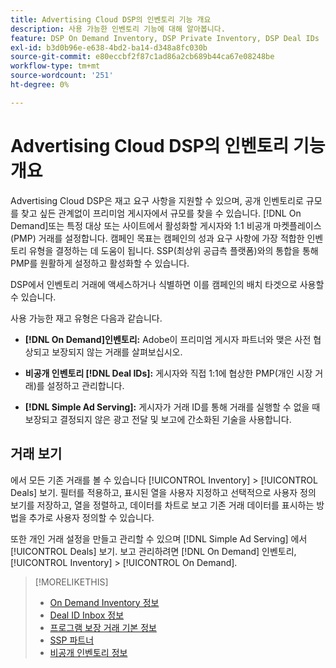 ```yaml
---
title: Advertising Cloud DSP의 인벤토리 기능 개요
description: 사용 가능한 인벤토리 기능에 대해 알아봅니다.
feature: DSP On Demand Inventory, DSP Private Inventory, DSP Deal IDs
exl-id: b3d0b96e-e638-4bd2-ba14-d348a8fc030b
source-git-commit: e80eccbf2f87c1ad86a2cb689b44ca67e08248be
workflow-type: tm+mt
source-wordcount: '251'
ht-degree: 0%

---
```


# Advertising Cloud DSP의 인벤토리 기능 개요

Advertising Cloud DSP은 재고 요구 사항을 지원할 수 있으며, 공개 인벤토리로 규모를 찾고 싶든 관계없이 프리미엄 게시자에서 규모를 찾을 수 있습니다. [!DNL On Demand]또는 특정 대상 또는 사이트에서 활성화할 게시자와 1:1 비공개 마켓플레이스(PMP) 거래를 설정합니다. 캠페인 목표는 캠페인의 성과 요구 사항에 가장 적합한 인벤토리 유형을 결정하는 데 도움이 됩니다. SSP(최상위 공급측 플랫폼)와의 통합을 통해 PMP를 원활하게 설정하고 활성화할 수 있습니다.

DSP에서 인벤토리 거래에 액세스하거나 식별하면 이를 캠페인의 배치 타겟으로 사용할 수 있습니다.

사용 가능한 재고 유형은 다음과 같습니다.

* **[!DNL On Demand]인벤토리:** Adobe이 프리미엄 게시자 파트너와 맺은 사전 협상되고 보장되지 않는 거래를 살펴보십시오.

* **비공개 인벤토리 [!DNL Deal IDs]:** 게시자와 직접 1:1에 협상한 PMP(개인 시장 거래)를 설정하고 관리합니다.

* **[!DNL Simple Ad Serving]:** 게시자가 거래 ID를 통해 거래를 실행할 수 없을 때 보장되고 결정되지 않은 광고 전달 및 보고에 간소화된 기술을 사용합니다.

## 거래 보기

에서 모든 기존 거래를 볼 수 있습니다 [!UICONTROL Inventory] > [!UICONTROL Deals] 보기. 필터를 적용하고, 표시된 열을 사용자 지정하고 선택적으로 사용자 정의 보기를 저장하고, 열을 정렬하고, 데이터를 차트로 보고 기존 거래 데이터를 표시하는 방법을 추가로 사용자 정의할 수 있습니다.

또한 개인 거래 설정을 만들고 관리할 수 있으며 [!DNL Simple Ad Serving] 에서 [!UICONTROL Deals] 보기. 보고 관리하려면 [!DNL On Demand] 인벤토리, [!UICONTROL Inventory] > [!UICONTROL On Demand].

>[!MORELIKETHIS]
>
>* [On Demand Inventory 정보](on-demand-inventory-about.md)
>* [Deal ID Inbox 정보](deal-id-inbox-about.md)
>* [프로그램 보장 거래 기본 정보](programmatic-guaranteed-about.md)
>* [SSP 파트너](ssp-partners.md)
>* [비공개 인벤토리 정보](private-inventory-about.md)

